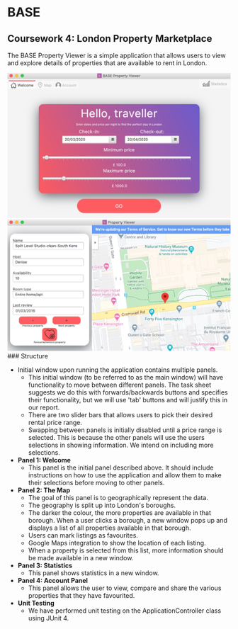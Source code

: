 # BASE

## Coursework 4: London Property Marketplace
The BASE Property Viewer is a simple application that allows users to view and explore details of properties that are available to rent in London. 

<img src="images/Screenshot 2020-03-28 at 10.22.29.jpg">
<img src="images/Screenshot 2020-03-28 at 10.23.39.jpg">
### Structure

* Initial window upon running the application contains multiple panels.
    * This initial window (to be referred to as the main window) will have functionality to move between different panels.
       The task sheet suggests we do this with forwards/backwards buttons and specifies their functionality, but we will use 'tab' buttons and will justify this in our report.
    * There are two slider bars that allows users to pick their desired rental price range. 
    * Swapping between panels is initially disabled until a price range is selected. This is because the other panels will use the users selections in showing information. We intend on including more selections.
* **Panel 1: Welcome**
    * This panel is the initial panel described above. It should include instructions on how to use the application and allow them to make their selections before moving to other panels.
* **Panel 2: The Map**
    * The goal of this panel is to geographically represent the data.
    * The geography is split up into London's boroughs.
    * The darker the colour, the more properties are available in that borough. When a user clicks a borough, a new window pops up and displays a list of all properties available in that borough.
    * Users can mark listings as favourites.
    * Google Maps integration to show the location of each listing.
    * When a property is selected from this list, more information should be made available in a new window.
* **Panel 3: Statistics**
    * This panel shows statistics in a new window.
* **Panel 4: Account Panel**
    * This panel allows the user to view, compare and share the various properties that they have favourited.
*  **Unit Testing**
    * We have performed unit testing on the ApplicationController class using JUnit 4.
